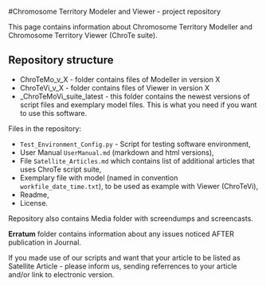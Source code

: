 #Chromosome Territory Modeler and Viewer - project repository

This page contains information about Chromosome Territory Modeller and Chromosome Territory Viewer (ChroTe suite). 


## Repository structure
* ChroTeMo_v_X - folder contains files of Modeller in version X
* ChroTeVi_v_X - folder contains files of Viewer in version X
* _ChroTeMoVi_suite_latest - this folder contains the newest versions of script files and exemplary model files. This is what you need if you want to use this software.

Files in the repository:

- `Test_Environment_Config.py` - Script for testing software environment, 
- User Manual `UserManual.md` (markdown and html versions),
- File `Satellite_Articles.md` which contains list of additional articles that uses ChroTe script suite,
- Exemplary file with model (named in convention `workfile_date_time.txt`), to be used as example with Viewer (ChroTeVi),
- Readme,
- License.

Repository also contains Media folder with screendumps and screencasts.

**Erratum** folder contains information about any issues noticed AFTER publication in Journal.

If you made use of our scripts and want that your article to be listed as Satellite Article - please inform us, sending referrences to your article and/or link to electronic version.
